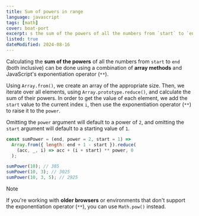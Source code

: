 ```yaml
---
title: Sum of powers in range
language: javascript
tags: [math]
cover: boat-port
excerpt: s the sum of the powers of all the numbers from `start` to `end` (both inclusive).
listed: true
dateModified: 2024-08-16
---
```


Calculating the **sum of the powers** of all the numbers from `start` to `end` (both inclusive) can be done using a combination of **array methods** and JavaScript's exponentiation operator (`**`).

Using `Array.from()`, we create an array of the appropriate size. Then, we iterate over all elements, using `Array.prototype.reduce()`, and calculate the sum of their powers. In order to get the value of each element, we add the `start` value to the current index `i`, then use the exponentiation operator (`**`) to raise it to the `power`.

Omitting the `power` argument will default to a power of `2`, and omitting the `start` argument will default to a starting value of `1`.

```js
const sumPower = (end, power = 2, start = 1) =>
  Array.from({ length: end + 1 - start }).reduce(
    (acc, _, i) => acc + (i + start) ** power, 0
  );

sumPower(10); // 385
sumPower(10, 3); // 3025
sumPower(10, 3, 5); // 2925
```

<baseline-support featureId="exponentiation">
</baseline-support>

> [!NOTE]
>
> If you're working with **older browsers** or environments that don't support the exponentiation operator (`**`), you can use `Math.pow()` instead.
